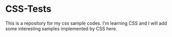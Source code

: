 # CSS-Tests
This is a repository for my css sample codes. I'm learning CSS and
I will add some interesting samples implemented by CSS here.